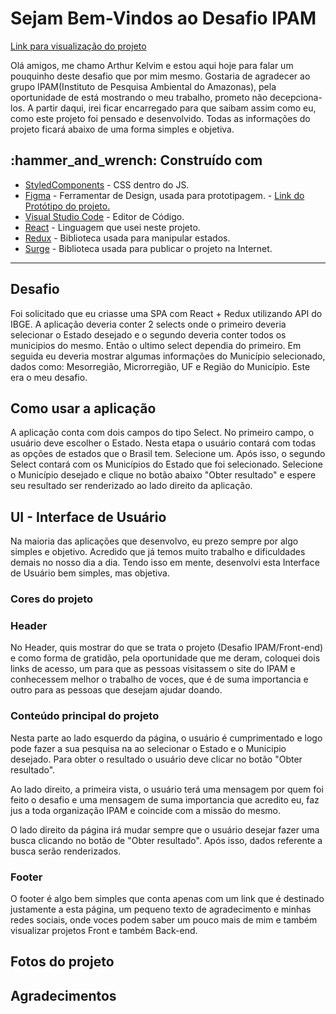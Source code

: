 # Sejam Bem-Vindos ao Desafio IPAM

  <a href="https://fumblisng-celery.surge.sh/" target="_Blank">Link para visualização do projeto</a>
  
  <p>Olá amigos, me chamo Arthur Kelvim e estou aqui hoje para falar um pouquinho deste desafio que por mim mesmo. Gostaria de agradecer ao grupo IPAM(Instituto de Pesquisa Ambiental do Amazonas), pela oportunidade de está mostrando o meu trabalho, prometo não decepciona-los. A partir daqui, irei ficar encarregado para que saibam assim como eu, como este projeto foi pensado e desenvolvido. Todas as informações do projeto ficará abaixo de uma forma simples e objetiva. </p>

  
 <h2> :hammer_and_wrench: Construído com </h2>

- [StyledComponents](https://styled-components.com/) - CSS dentro do JS.
- [Figma](https://www.figma.com/) - Ferramentar de Design, usada para prototipagem.
        - <a href="">Link do Protótipo do projeto.</a>
- [Visual Studio Code](https://code.visualstudio.com/) - Editor de Código.
- [React](https://pt-br.reactjs.org/) - Linguagem que usei neste projeto.
- [Redux](https://redux-toolkit.js.org/) - Biblioteca usada para manipular estados.
- [Surge](https://surge.sh/) - Biblioteca usada para publicar o projeto na Internet.

<hr>

<h2>Desafio</h2>

<p>Foi solicitado que eu criasse uma SPA com React + Redux utilizando API do IBGE. A aplicação deveria conter 2 selects onde o primeiro deveria selecionar o Estado desejado e o segundo deveria conter todos os municipios do mesmo. Então o ultimo select dependia do primeiro. Em seguida eu deveria mostrar algumas informações do Município selecionado, dados como: Mesorregião, Microrregião, UF e Região do Município. Este era o meu desafio.</p>

<h2>Como usar a aplicação</h2>

<p>A aplicação conta com dois campos do tipo Select. No primeiro campo, o usuário deve escolher o Estado. Nesta etapa o usuário contará com todas as opções de estados que o Brasil tem. Selecione um. Após isso, o segundo Select contará com os Municípios do Estado que foi selecionado. Selecione o Município desejado e clique no botão abaixo "Obter resultado" e espere seu resultado ser renderizado ao lado direito da aplicação.</p>


<h2>UI - Interface de Usuário</h2>

<p>Na maioria das aplicações que desenvolvo, eu prezo sempre por algo simples e objetivo. Acredido que já temos muito trabalho e dificuldades demais no nosso dia a dia. Tendo isso em mente, desenvolvi esta Interface de Usuário bem simples, mas objetiva. </p>

<h3>Cores do projeto</h3>

<h3>Header</h3>

<p>No Header, quis mostrar do que se trata o projeto (Desafio IPAM/Front-end) e como forma de gratidão, pela oportunidade que me deram, coloquei dois links de acesso, um para que as pessoas visitassem o site do IPAM e conhecessem melhor o trabalho de voces, que é de suma importancia e outro para as pessoas que desejam ajudar doando.</p>

<h3>Conteúdo principal do projeto</h3>

<p>Nesta parte ao lado esquerdo da página, o usuário é cumprimentado e logo pode fazer a sua pesquisa na ao selecionar o Estado e o Municipio desejado. Para obter o resultado o usuário deve clicar no botão "Obter resultado".</p>

<p>Ao lado direito, a primeira vista, o usuário terá uma mensagem por quem foi feito o desafio e uma mensagem de suma importancia que acredito eu, faz jus a toda organização IPAM e coincide com a missão do mesmo.</p>

<p>O lado direito da página irá mudar sempre que o usuário desejar fazer uma busca clicando no botão de "Obter resultado". Após isso, dados referente a busca serão renderizados. </p>

<h3>Footer</h3>

<p>O footer é algo bem simples que conta apenas com um link que é destinado justamente a esta página, um pequeno texto de agradecimento e minhas redes sociais, onde voces podem saber um pouco mais de mim e também visualizar projetos Front e também Back-end.</p>

<h2>Fotos do projeto</h2>
<h2>Agradecimentos</h2>



<h4></h4>
<h4></h4>
<h4></h4>





<p></p>
<p></p>
<p></p>



  
